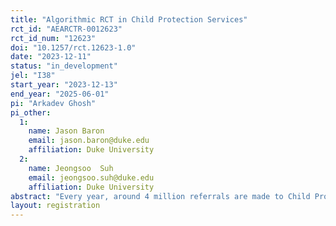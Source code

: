 ```yaml
---
title: "Algorithmic RCT in Child Protection Services"
rct_id: "AEARCTR-0012623"
rct_id_num: "12623"
doi: "10.1257/rct.12623-1.0"
date: "2023-12-11"
status: "in_development"
jel: "I38"
start_year: "2023-12-13"
end_year: "2025-06-01"
pi: "Arkadev Ghosh"
pi_other:
  1:
    name: Jason Baron
    email: jason.baron@duke.edu
    affiliation: Duke University
  2:
    name: Jeongsoo  Suh
    email: jeongsoo.suh@duke.edu
    affiliation: Duke University
abstract: "Every year, around 4 million referrals are made to Child Protective Services in the United States, involving more than 7 million children. Approximately half of these reports are screened in for investigation. Screened-in referrals are assessed by a caseworker, with support from their supervisor. There are few tools that are available to supervisors to support their practice and encourage rich conversations with caseworkers. A county in the U.S. is planning to launch the CSDA Supervision Tool, a data lead tool developed by professors at UNC-Chapel Hill and Auckland University of Technology and Centre for Social Data Analytics (CSDA). This study will conduct an impact evaluation to assess whether these tools are (i) improving outcomes for families and (ii) not having any adverse outcomes. A key feature of the study will be its focus on treatment heterogeneity by workers' baseline beliefs about the risk distribution of different demographic groups. "
layout: registration
---
```


